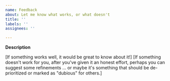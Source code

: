```yaml
---
name: Feedback
about: Let me know what works, or what doesn't
title: ''
labels: ''
assignees: ''

---
```


**Description**

[If something works well, it would be great to know about it!]
[If something doesn't work for you, after you've given it an honest effort, perhaps you can suggest some refinements ... or maybe it's something that should be de-prioritized or marked as "dubious" for others.]
